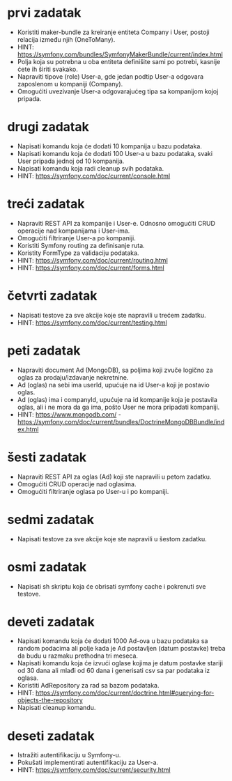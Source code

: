 # prvi zadatak
- Koristiti maker-bundle za kreiranje entiteta Company i User, postoji relacija između njih (OneToMany). 
- HINT: https://symfony.com/bundles/SymfonyMakerBundle/current/index.html
- Polja koja su potrebna u oba entiteta definišite sami po potrebi, kasnije ćete ih širiti svakako.
- Napraviti tipove (role) User-a, gde jedan podtip User-a odgovara zaposlenom u kompaniji (Company).
- Omogućiti uvezivanje User-a odgovarajućeg tipa sa kompanijom kojoj pripada.

# drugi zadatak
- Napisati komandu koja će dodati 10 kompanija u bazu podataka.
- Napisati komandu koja će dodati 100 User-a u bazu podataka, svaki User pripada jednoj od 10 kompanija.
- Napisati komandu koja radi cleanup svih podataka.
- HINT: https://symfony.com/doc/current/console.html

# treći zadatak
- Napraviti REST API za kompanije i User-e. Odnosno omogućiti CRUD operacije nad kompanijama i User-ima.
- Omogućiti filtriranje User-a po kompaniji.
- Koristiti Symfony routing za definisanje ruta.
- Koristity FormType za validaciju podataka.
- HINT: https://symfony.com/doc/current/routing.html
- HINT: https://symfony.com/doc/current/forms.html

# četvrti zadatak
- Napisati testove za sve akcije koje ste napravili u trećem zadatku.
- HINT: https://symfony.com/doc/current/testing.html

# peti zadatak
- Napraviti document Ad (MongoDB), sa poljima koji zvuče logično za oglas za prodaju/izdavanje nekretnine.
- Ad (oglas) na sebi ima userId, upućuje na id User-a koji je postavio oglas.
- Ad (oglas) ima i companyId, upućuje na id kompanije koja je postavila oglas, ali i ne mora da ga ima, pošto User ne mora pripadati kompaniji.
- HINT: https://www.mongodb.com/ - https://symfony.com/doc/current/bundles/DoctrineMongoDBBundle/index.html

# šesti zadatak
- Napraviti REST API za oglas (Ad) koji ste napravili u petom zadatku.
- Omogućiti CRUD operacije nad oglasima.
- Omogućiti filtriranje oglasa po User-u i po kompaniji.

# sedmi zadatak
- Napisati testove za sve akcije koje ste napravili u šestom zadatku.

# osmi zadatak
- Napisati sh skriptu koja će obrisati symfony cache i pokrenuti sve testove.

# deveti zadatak
- Napisati komandu koja će dodati 1000 Ad-ova u bazu podataka sa random podacima ali polje kada je Ad postavljen (datum postavke) treba da budu u razmaku prethodna tri meseca.
- Napisati komandu koja će izvući oglase kojima je datum postavke stariji od 30 dana ali mlađi od 60 dana i generisati csv sa par podataka iz oglasa.
- Koristiti AdRepository za rad sa bazom podataka.
- HINT: https://symfony.com/doc/current/doctrine.html#querying-for-objects-the-repository
- Napisati cleanup komandu.

# deseti zadatak
- Istražiti autentifikaciju u Symfony-u.
- Pokušati implementirati autentifikaciju za User-a.
- HINT: https://symfony.com/doc/current/security.html